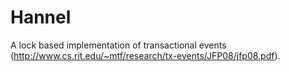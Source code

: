 Hannel
======

A lock based implementation of transactional events (http://www.cs.rit.edu/~mtf/research/tx-events/JFP08/jfp08.pdf).
